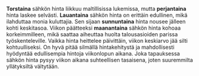 **Torstaina** sähkön hinta liikkuu maltillisissa lukemissa, mutta **perjantaina** hinta laskee selvästi. **Lauantaina** sähkön hinta on erittäin edullinen, mikä ilahduttaa monia kuluttajia. Sen sijaan **sunnuntaina** hinta nousee jälleen kohti keskitasoa. Viikon päätteeksi **maanantaina** sähkön hinta kohoaa korkeimmilleen, mikä saattaa aiheuttaa huolta talousasioiden parissa työskenteleville. Vaikka hinta heittelee päivittäin, viikon keskiarvo jää silti kohtuulliseksi. On hyvä pitää silmällä hintakehitystä ja mahdollisesti hyödyntää edullisempia hintoja viikonlopun aikana. Joka tapauksessa sähkön hinta pysyy viikon aikana suhteellisen tasaisena, joten suuremmilta yllätyksiltä vältytään.